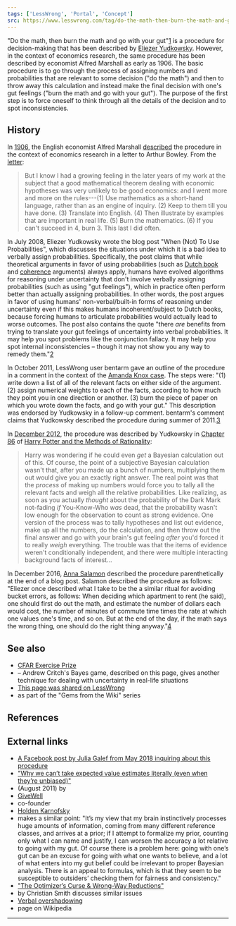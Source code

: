 ```yaml
---
tags: ['LessWrong', 'Portal', 'Concept']
src: https://www.lesswrong.com/tag/do-the-math-then-burn-the-math-and-go-with-your-gut
---
```


"Do the math, then burn the math and go with your gut"[1](#fn1) is a procedure for decision-making that has been described by [Eliezer Yudkowsky](https://www.lesswrong.com/tag/eliezer-yudkowsky). However, in the context of economics research, the same procedure has been described by economist Alfred Marshall as early as 1906. The basic procedure is to go through the process of assigning numbers and probabilities that are relevant to some decision ("do the math") and then to throw away this calculation and instead make the final decision with one's gut feelings ("burn the math and go with your gut"). The purpose of the first step is to force oneself to think through all the details of the decision and to spot inconsistencies.

## History
In [1906](https://economistsview.typepad.com/economistsview/2006/05/alfred_marshall.html), the English economist Alfred Marshall [described](https://slate.com/culture/1997/01/giving-your-all.html) the procedure in the context of economics research in a letter to Arthur Bowley. From the [letter](https://www.rasmusen.org/zg601/readings/marshall.htm):

> But I know I had a growing feeling in the later years of my work at the subject that a good mathematical theorem dealing with economic hypotheses was very unlikely to be good economics: and I went more and more on the rules---(1) Use mathematics as a short-hand language, rather than as an engine of inquiry. (2) Keep to them till you have done. (3) Translate into English. (4) Then illustrate by examples that are important in real life. (5) Burn the mathematics. (6) If you can't succeed in 4, burn 3. This last I did often.

In July 2008, Eliezer Yudkowsky wrote the blog post "When (Not) To Use Probabilities", which discusses the situations under which it is a bad idea to verbally assign probabilities. Specifically, the post claims that while theoretical arguments in favor of using probabilities (such as [Dutch book](https://en.wikipedia.org/wiki/Dutch_book) and [coherence](https://en.wikipedia.org/wiki/Coherence_(philosophical_gambling_strategy)) arguments) always apply, humans have evolved algorithms for reasoning under uncertainty that don't involve verbally assigning probabilities (such as using "gut feelings"), which in practice often perform better than actually assigning probabilities. In other words, the post argues in favor of using humans' non-verbal/built-in forms of reasoning under uncertainty even if this makes humans incoherent/subject to Dutch books, because forcing humans to articulate probabilities would actually lead to worse outcomes. The post also contains the quote "there *are* benefits from trying to translate your gut feelings of uncertainty into verbal probabilities. It may help you spot problems like the conjunction fallacy. It may help you spot internal inconsistencies – though it may not show you any way to remedy them."[2](#fn2)

In October 2011, LessWrong user bentarm gave an outline of the procedure in a comment in the context of the [Amanda Knox case](https://en.wikipedia.org/wiki/Murder_of_Meredith_Kercher). The steps were: "(1) write down a list of all of the relevant facts on either side of the argument. (2) assign numerical weights to each of the facts, according to how much they point you in one direction or another. (3) burn the piece of paper on which you wrote down the facts, and go with your gut." This description was endorsed by Yudkowsky in a follow-up comment. bentarm's comment claims that Yudkowsky described the procedure during summer of 2011.[3](#fn3)

In [December 2012](https://www.reddit.com/r/HPMOR/comments/b3ox5v/release_dates_of_all_chapters/), the procedure was described by Yudkowsky in [Chapter 86](https://www.hpmor.com/chapter/86) of [Harry Potter and the Methods of Rationality](https://www.lesswrong.com/tag/hpmor-discussion-and-meta):

> Harry was wondering if he could even *get* a Bayesian calculation out of this. Of course, the point of a subjective Bayesian calculation wasn't that, after you made up a bunch of numbers, multiplying them out would give you an exactly right answer. The real point was that the *process* of making up numbers would force you to tally all the relevant facts and weigh all the relative probabilities. Like realizing, as soon as you actually *thought* about the probability of the Dark Mark not-fading *if* You-Know-Who *was* dead, that the probability wasn't low enough for the observation to count as strong evidence. One version of the process was to tally hypotheses and list out evidence, make up all the numbers, do the calculation, and then throw out the final answer and go with your brain's gut feeling *after* you'd forced it to really *weigh* everything. The trouble was that the items of evidence weren't conditionally independent, and there were multiple interacting background facts of interest...

In December 2016, [Anna Salamon](https://www.lesswrong.com/tag/anna-salamon) described the procedure parenthetically at the end of a blog post. Salamon described the procedure as follows: "Eliezer once described what I take to be the a similar ritual for avoiding bucket errors, as follows: When deciding which apartment to rent (he said), one should first do out the math, and estimate the number of dollars each would cost, the number of minutes of commute time times the rate at which one values one's time, and so on. But at the end of the day, if the math says the wrong thing, one should do the right thing anyway."[4](#fn4)

## See also
- [CFAR Exercise Prize](https://www.lesswrong.com/tag/cfar-exercise-prize)
-  – Andrew Critch's Bayes game, described on this page, gives another technique for dealing with uncertainty in real-life situations
- [This page was shared on LessWrong](https://www.lesswrong.com/posts/mRsm8gibyuPWas7K5/gems-from-the-wiki-do-the-math-then-burn-the-math-and-go)
-  as part of the "Gems from the Wiki" series

## References
## External links
- [A Facebook post by Julia Galef from May 2018 inquiring about this procedure](https://www.facebook.com/julia.galef/posts/10103884948339182)
- ["Why we can’t take expected value estimates literally (even when they’re unbiased)"](https://blog.givewell.org/2011/08/18/why-we-cant-take-expected-value-estimates-literally-even-when-theyre-unbiased/)
-  (August 2011) by 
- [GiveWell](https://www.lesswrong.com/tag/givewell)
-  co-founder 
- [Holden Karnofsky](https://www.lesswrong.com/tag/holden-karnofsky)
-  makes a similar point: "It’s my view that my brain instinctively processes huge amounts of information, coming from many different reference classes, and arrives at a prior; if I attempt to formalize my prior, counting only what I can name and justify, I can worsen the accuracy a lot relative to going with my gut. Of course there is a problem here: going with one’s gut can be an excuse for going with what one wants to believe, and a lot of what enters into my gut belief could be irrelevant to proper Bayesian analysis. There is an appeal to formulas, which is that they seem to be susceptible to outsiders’ checking them for fairness and consistency."
- ["The Optimizer’s Curse & Wrong-Way Reductions"](https://confusopoly.com/2019/04/03/the-optimizers-curse-wrong-way-reductions/)
-  by Christian Smith discusses similar issues
- [Verbal overshadowing](https://en.wikipedia.org/wiki/Verbal_overshadowing)
-  page on Wikipedia



---

